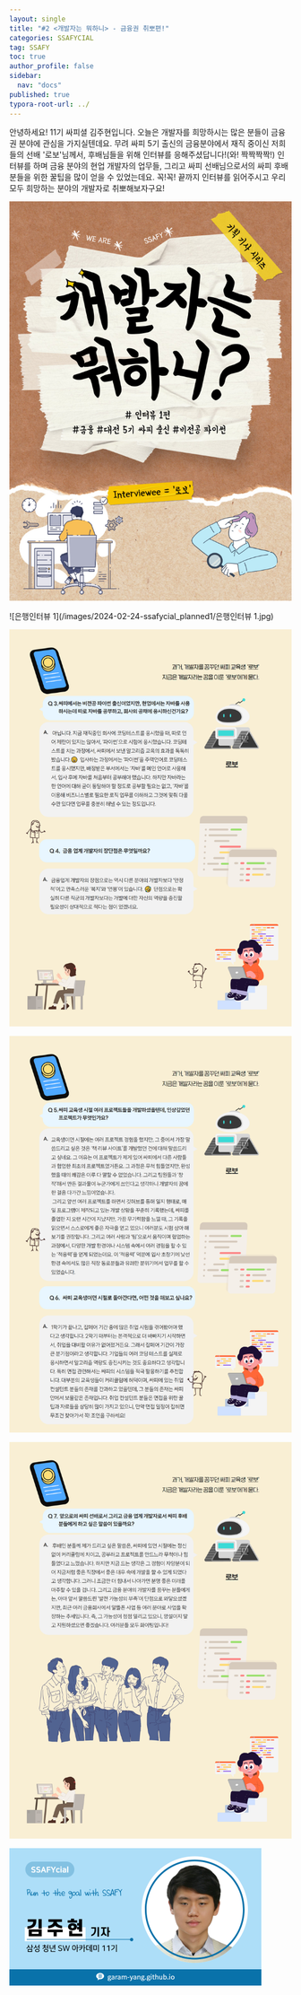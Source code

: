 ```yaml
---
layout: single
title: "#2 <개발자는 뭐하니> - 금융권 취뽀편!"
categories: SSAFYCIAL
tag: SSAFY
toc: true
author_profile: false
sidebar:
  nav: "docs"  
published: true
typora-root-url: ../
---
```


안녕하세요! 11기 싸피셜 김주현입니다.
오늘은 개발자를 희망하시는 많은 분들이 금융권 분야에 관심을 가지실텐데요. 무려 싸피 5기 출신의 금융분야에서 재직 중이신 저희들의 선배 '로보'님께서, 후배님들을 위해 인터뷰를 응해주셨답니다!(와! 짝짝짝짝!) 인터뷰를 하며 금융 분야의 현업 개발자의 업무들, 그리고 싸피 선배님으로서의 싸피 후배 분들을 위한 꿀팁을 많이 얻을 수 있었는데요. 꼭!꼭! 끝까지 인터뷰를 읽어주시고 우리 모두 희망하는 분야의 개발자로 취뽀해보자구요!  

![기획표지1](/images/2024-02-24-ssafycial_planned1/기획표지1.jpg)

![은행인터뷰 1](/images/2024-02-24-ssafycial_planned1/은행인터뷰 1.jpg)

![은행인터뷰2](/images/2024-02-24-ssafycial_planned1/은행인터뷰2.jpg)

![은행인터뷰3](/images/2024-02-24-ssafycial_planned1/은행인터뷰3.jpg)

![은행인터뷰4](/images/2024-02-24-ssafycial_planned1/은행인터뷰4.jpg)

<img src="/images/2024-02-24-ssafycial_planned1/명함_11기_구미_김주현.png" alt="명함_11기_구미_김주현" style="zoom:50%;" />
